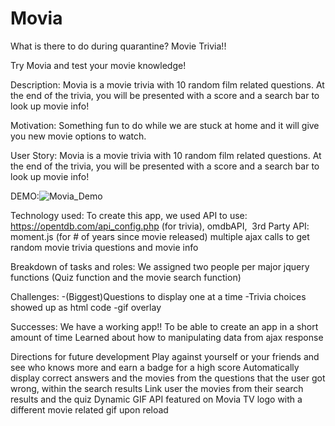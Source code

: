 # Movia
What is there to do during quarantine?
Movie Trivia!! 

Try Movia and test your movie knowledge!

Description: Movia is a movie trivia with 10 random film related questions. At the end of the trivia, you will be presented with a score and a search bar to look up movie info! 

Motivation: Something fun to do while we are stuck at home and it will give you new movie options to watch. 

User Story: Movia is a movie trivia with 10 random film related
questions. At the end of the trivia, you will be
presented with a score and a search bar to look up
movie info!


DEMO:![Movia_Demo](https://github.com/GabrielleM45/Movia/blob/master/assets/MoviaDemo.gif)

Technology used: 
To create this app, we used
API to use: https://opentdb.com/api_config.php (for trivia), omdbAPI, 
3rd Party API: moment.js (for # of years since movie released)
multiple ajax calls to get random movie trivia questions and movie info

Breakdown of tasks and roles: We assigned two people per major jquery functions (Quiz function and the movie search function)

Challenges: 
-(Biggest)Questions to display one at a time
-Trivia choices showed up as html code
-gif overlay

Successes:
We have a working app!!
To be able to create an app in a short amount of time 
Learned about how to manipulating data from ajax response

Directions for future development
Play against yourself or your friends and see who knows more and earn a badge for a high score
Automatically display correct answers and the movies from the questions that the user got wrong, within the search results
Link user the movies from their search results and the quiz
Dynamic GIF API featured on Movia TV logo with a different movie related gif upon reload


